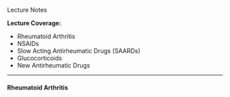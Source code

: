 Lecture Notes

**Lecture Coverage:**
- Rheumatoid Arthritis
- NSAIDs
- Slow Acting Antirheumatic Drugs (SAARDs)
- Glucocorticoids
- New Antirheumatic Drugs

---
#### **Rheumatoid Arthritis**
